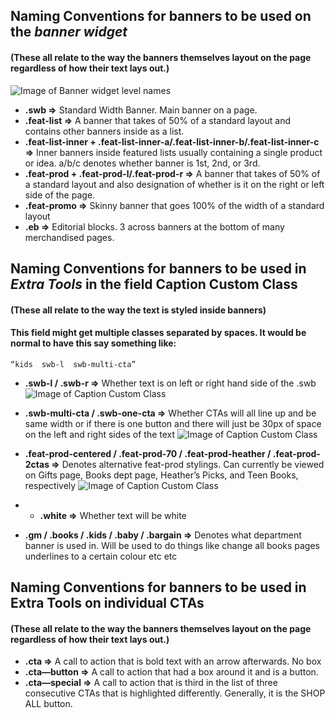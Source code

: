 ## Naming Conventions for banners to be used on the *banner widget*
#### (These all relate to the way the banners themselves layout on the page regardless of how their text lays out.)
![Image of Banner widget level names](https://static.indigoimages.ca/2018/widget-level-names.jpg)

* **.swb =>** Standard Width Banner. Main banner on a page.
* **.feat-list =>** A banner that takes of 50% of a standard layout and contains other banners inside as a list.
* **.feat-list-inner + .feat-list-inner-a/.feat-list-inner-b/.feat-list-inner-c =>** Inner banners inside featured lists usually containing a single product or idea. a/b/c denotes whether banner is 1st, 2nd, or 3rd.
* **.feat-prod + .feat-prod-l/.feat-prod-r =>** A banner that takes of 50% of a standard layout and also designation of whether is it on the right or left side of the page.
* **.feat-promo =>** Skinny banner that goes 100% of the width of a standard layout
* **.eb =>** Editorial blocks. 3 across banners at the bottom of many merchandised pages.


## Naming Conventions for banners to be used in *Extra Tools* in the field Caption Custom Class 
#### (These all relate to the way the text is styled inside banners)
#### This field might get multiple classes separated by spaces. It would be normal to have this say something like: 
```
“kids  swb-l  swb-multi-cta”
```


* **.swb-l / .swb-r =>** Whether text is on left or right hand side of the .swb
![Image of Caption Custom Class](https://static.indigoimages.ca/2018/swb-position-caption-class.jpg)

* **.swb-multi-cta / .swb-one-cta =>** Whether CTAs will all line up and be same width or if there is one button and there will just be 30px of space on the left and right sides of the text
![Image of Caption Custom Class](https://static.indigoimages.ca/2018/swb-number-of-cta-caption-class.jpg)

* **.feat-prod-centered / .feat-prod-70 / .feat-prod-heather / .feat-prod-2ctas =>** Denotes alternative feat-prod stylings. Can currently be viewed on Gifts page, Books dept page, Heather’s Picks, and Teen Books, respectively
![Image of Caption Custom Class](https://static.indigoimages.ca/2018/feat-prod-caption-class.jpg)

* * **.white =>** Whether text will be white
* **.gm / .books / .kids / .baby / .bargain =>** Denotes what department banner is used in. Will be used to do things like change all books pages underlines to a certain colour etc etc

## Naming Conventions for banners to be used in Extra Tools on individual CTAs
#### (These all relate to the way the banners themselves layout on the page regardless of how their text lays out.)

* **.cta =>** A call to action that is bold text with an arrow afterwards. No box
* **.cta—button =>** A call to action that had a box around it and is a button.
* **.cta—special =>** A call to action that is third in the list of three consecutive CTAs that is highlighted differently. Generally, it is the SHOP ALL button.
